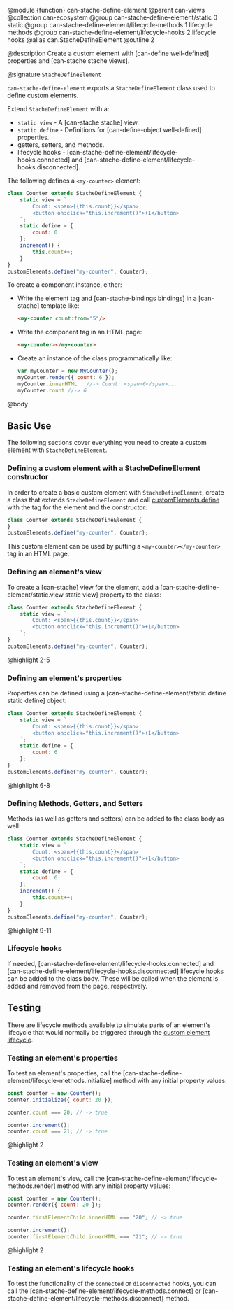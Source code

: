 @module {function} can-stache-define-element
@parent can-views
@collection can-ecosystem
@group can-stache-define-element/static 0 static
@group can-stache-define-element/lifecycle-methods 1 lifecycle methods
@group can-stache-define-element/lifecycle-hooks 2 lifecycle hooks
@alias can.StacheDefineElement
@outline 2

@description Create a custom element with [can-define well-defined] properties and [can-stache stache views].

@signature `StacheDefineElement`

  `can-stache-define-element` exports a `StacheDefineElement` class used to define custom elements.

  Extend `StacheDefineElement` with a:

  - `static view` - A [can-stache stache] view.
  - `static define` - Definitions for [can-define-object well-defined] properties.
  - getters, setters, and methods.
  - lifecycle hooks - [can-stache-define-element/lifecycle-hooks.connected] and [can-stache-define-element/lifecycle-hooks.disconnected].

  The following defines a  `<my-counter>` element:

  ```js
  class Counter extends StacheDefineElement {
	  static view = `
		  Count: <span>{{this.count}}</span>
		  <button on:click="this.increment()">+1</button>
	  `;
	  static define = {
		  count: 0
	  };
	  increment() {
		  this.count++;
	  }
  }
  customElements.define("my-counter", Counter);
  ```

  To create a component instance, either:

  - Write the element tag and [can-stache-bindings bindings] in a [can-stache] template like:
    ```html
    <my-counter count:from="5"/>
    ```
  - Write the component tag in an HTML page:
    ```html
    <my-counter></my-counter>
    ```
  - Create an instance of the class programmatically like:
    ```js
    var myCounter = new MyCounter();
	myCounter.render({ count: 6 });
    myCounter.innerHTML   //-> Count: <span>6</span>...
    myCounter.count //-> 6
    ```

@body

## Basic Use

The following sections cover everything you need to create a custom element with `StacheDefineElement`.

### Defining a custom element with a StacheDefineElement constructor

In order to create a basic custom element with `StacheDefineElement`, create a class that extends `StacheDefineElement` and call [customElements.define](https://developer.mozilla.org/en-US/docs/Web/API/CustomElementRegistry/define) with the tag for the element and the constructor:

```js
class Counter extends StacheDefineElement {
}
customElements.define("my-counter", Counter);
```

This custom element can be used by putting a `<my-counter></my-counter>` tag in an HTML page.

### Defining an element's view

To create a [can-stache] view for the element, add a [can-stache-define-element/static.view static view] property to the class:

```js
class Counter extends StacheDefineElement {
	static view = `
		Count: <span>{{this.count}}</span>
		<button on:click="this.increment()">+1</button>
	`;
}
customElements.define("my-counter", Counter);
```
@highlight 2-5

### Defining an element's properties

Properties can be defined using a [can-stache-define-element/static.define static define] object:

```js
class Counter extends StacheDefineElement {
	static view = `
		Count: <span>{{this.count}}</span>
		<button on:click="this.increment()">+1</button>
	`;
	static define = {
		count: 6
	};
}
customElements.define("my-counter", Counter);
```
@highlight 6-8

### Defining Methods, Getters, and Setters

Methods (as well as getters and setters) can be added to the class body as well:

```js
class Counter extends StacheDefineElement {
	static view = `
		Count: <span>{{this.count}}</span>
		<button on:click="this.increment()">+1</button>
	`;
	static define = {
		count: 6
	};
	increment() {
		this.count++;
	}
}
customElements.define("my-counter", Counter);
```
@highlight 9-11

### Lifecycle hooks

If needed, [can-stache-define-element/lifecycle-hooks.connected] and [can-stache-define-element/lifecycle-hooks.disconnected] lifecycle hooks can be added to the class body. These will be called when the element is added and removed from the page, respectively.

## Testing

There are lifecycle methods available to simulate parts of an element's lifecycle that would normally be triggered through the [custom element lifecycle](https://developer.mozilla.org/en-US/docs/Web/Web_Components/Using_custom_elements#Using_the_lifecycle_callbacks).

### Testing an element's properties

To test an element's properties, call the [can-stache-define-element/lifecycle-methods.initialize] method with any initial property values:


```js
const counter = new Counter();
counter.initialize({ count: 20 });

counter.count === 20; // -> true

counter.increment();
counter.count === 21; // -> true
```
@highlight 2

### Testing an element's view

To test an element's view, call the [can-stache-define-element/lifecycle-methods.render] method with any initial property values:

```js
const counter = new Counter();
counter.render({ count: 20 });

counter.firstElementChild.innerHTML === "20"; // -> true

counter.increment();
counter.firstElementChild.innerHTML === "21"; // -> true
```
@highlight 2

### Testing an element's lifecycle hooks

To test the functionality of the `connected` or `disconnected` hooks, you can call the [can-stache-define-element/lifecycle-methods.connect] or [can-stache-define-element/lifecycle-methods.disconnect] method.
